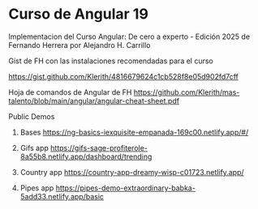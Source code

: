# Curso de Angular 19 
Implementacion del Curso Angular: De cero a experto - Edición 2025 de Fernando Herrera por Alejandro H. Carrillo

Gist de FH con las instalaciones recomendadas para el curso

https://gist.github.com/Klerith/4816679624c1cb528f8e05d902fd7cff

Hoja de comandos de Angular de FH 
https://github.com/Klerith/mas-talento/blob/main/angular/angular-cheat-sheet.pdf


Public Demos

1. Bases
https://ng-basics-iexquisite-empanada-169c00.netlify.app/#/

2. Gifs app
https://gifs-sage-profiterole-8a55b8.netlify.app/dashboard/trending

3. Country app
https://country-app-dreamy-wisp-c01723.netlify.app/

4. Pipes app
https://pipes-demo-extraordinary-babka-5add33.netlify.app/basic
